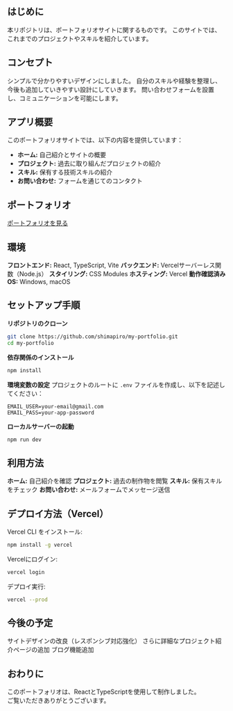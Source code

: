 ## はじめに
本リポジトリは、ポートフォリオサイトに関するものです。
このサイトでは、これまでのプロジェクトやスキルを紹介しています。


## コンセプト
シンプルで分かりやすいデザインにしました。
自分のスキルや経験を整理し、今後も追加していきやすい設計にしていきます。
問い合わせフォームを設置し、コミュニケーションを可能にします。


## アプリ概要
このポートフォリオサイトでは、以下の内容を提供しています：
 - **ホーム:** 自己紹介とサイトの概要
 - **プロジェクト:** 過去に取り組んだプロジェクトの紹介
 - **スキル:** 保有する技術スキルの紹介
 - **お問い合わせ:** フォームを通じてのコンタクト



## ポートフォリオ
[ポートフォリオを見る](https://my-portfolio-lake-six-28.vercel.app/)



## 環境
**フロントエンド:** React, TypeScript, Vite
**バックエンド:** Vercelサーバーレス関数（Node.js）
**スタイリング:** CSS Modules
**ホスティング:** Vercel
**動作確認済みOS:** Windows, macOS



## セットアップ手順

**リポジトリのクローン**
   ```bash
   git clone https://github.com/shimapiro/my-portfolio.git
   cd my-portfolio
   ```

**依存関係のインストール**
   ```bash
   npm install
   ```

**環境変数の設定**
   プロジェクトのルートに `.env` ファイルを作成し、以下を記述してください：

   ```env
   EMAIL_USER=your-email@gmail.com
   EMAIL_PASS=your-app-password
   ```

**ローカルサーバーの起動**
   ```bash
   npm run dev
   ```




## 利用方法

**ホーム:** 自己紹介を確認
**プロジェクト:** 過去の制作物を閲覧
**スキル:** 保有スキルをチェック
**お問い合わせ:** メールフォームでメッセージ送信


## デプロイ方法（Vercel）

Vercel CLI をインストール:
   ```bash
   npm install -g vercel
   ```

Vercelにログイン:
   ```bash
   vercel login
   ```

デプロイ実行:
   ```bash
   vercel --prod
   ```





## 今後の予定

サイトデザインの改良（レスポンシブ対応強化）
さらに詳細なプロジェクト紹介ページの追加
ブログ機能追加



## おわりに

このポートフォリオは、ReactとTypeScriptを使用して制作しました。  
ご覧いただきありがとうございます。  


```
